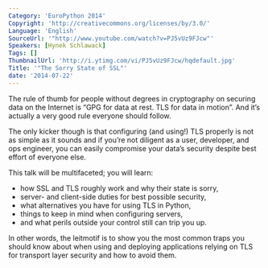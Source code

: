 ```yaml
---
Category: 'EuroPython 2014'
Copyright: 'http://creativecommons.org/licenses/by/3.0/'
Language: 'English'
SourceUrl: '"http://www.youtube.com/watch?v=PJ5vUz9FJcw"'
Speakers: [Hynek Schlawack]
Tags: []
ThumbnailUrl: 'http://i.ytimg.com/vi/PJ5vUz9FJcw/hqdefault.jpg'
Title: '"The Sorry State of SSL"'
date: '2014-07-22'
---
```

The rule of thumb for people without degrees in cryptography on securing data on the Internet is “GPG for data at rest. TLS for data in motion”. And it’s actually a very good rule everyone should follow.

The only kicker though is that configuring (and using!) TLS properly is not as simple as it sounds and if you’re not diligent as a user, developer, and ops engineer, you can easily compromise your data’s security despite best effort of everyone else.

This talk will be multifaceted; you will learn:

- how SSL and TLS roughly work and why their state is sorry,
- server- and client-side duties for best possible security,
- what alternatives you have for using TLS in Python,
- things to keep in mind when configuring servers,
- and what perils outside your control still can trip you up.

In other words, the leitmotif is to show you the most common traps you should know about when using and deploying applications relying on TLS for transport layer security and how to avoid them. 